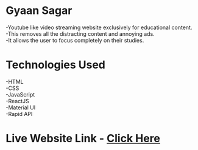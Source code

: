 # Gyaan Sagar <br>
-Youtube like video streaming website exclusively for educational content. <br>
-This removes all the distracting content and annoying ads. <br>
-It allows the user to focus completely on their studies. <br>

# Technologies Used <br>
-HTML <br>
-CSS <br>
-JavaScript <br>
-ReactJS <br>
-Material UI <br>
-Rapid API <br>

# Live Website Link - [Click Here](https://shiny-taiyaki-ce3ab0.netlify.app/)
